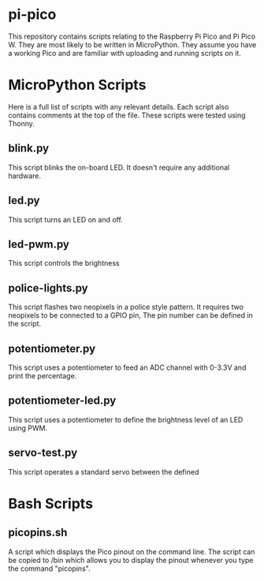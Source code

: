 # pi-pico
This repository contains scripts relating to the Raspberry Pi Pico and Pi Pico W. They are most likely to be written in MicroPython.
They assume you have a working Pico and are familiar with uploading and running scripts on it.

# MicroPython Scripts
Here is a full list of scripts with any relevant details. Each script also contains comments at the top of the file. These scripts were tested using Thonny.

## blink.py
This script blinks the on-board LED. It doesn't require any additional hardware.
## led.py
This script turns an LED on and off.
## led-pwm.py
This script controls the brightness
## police-lights.py
This script flashes two neopixels in a police style pattern. It requires two neopixels to be connected to a GPIO pin, The pin number can be defined in the script.
## potentiometer.py
This script uses a potentiometer to feed an ADC channel with 0-3.3V and print the percentage.
## potentiometer-led.py
This script uses a potentiometer to define the brightness level of an LED using PWM.
## servo-test.py
This script operates a standard servo between the defined

# Bash Scripts
## picopins.sh
A script which displays the Pico pinout on the command line. The script can be copied to /bin which allows you to display the pinout whenever you type the command "picopins".


